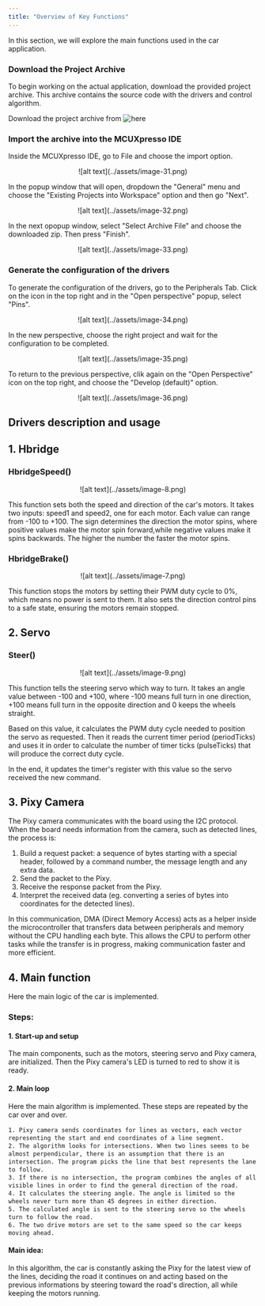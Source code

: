 ```yaml
---
title: "Overview of Key Functions"
---
```


In this section, we will explore the main functions used in the car application. 

### Download the Project Archive

To begin working on the actual application, download the provided project archive. This archive contains the source code with the drivers and control algorithm.

Download the project archive from ![here](https://github.com/ipworkshop/autonomous-cars.git)

### Import the archive into the MCUXpresso IDE

Inside the MCUXpresso IDE, go to File and choose the import option.

<div align="center">
![alt text](../assets/image-31.png)
</div>

In the popup window that will open, dropdown the "General" menu and choose the "Existing Projects into Workspace" option and then go "Next".

<div align="center">
![alt text](../assets/image-32.png)
</div>

In the next opopup window, select "Select Archive File" and choose the downloaded zip. Then press "Finish".

<div align="center">
![alt text](../assets/image-33.png)
</div>

### Generate the configuration of the drivers

To generate the configuration of the drivers, go to the Peripherals Tab. Click on the icon in the top right and in the "Open perspective" popup, select "Pins".

<div align="center">
![alt text](../assets/image-34.png)
</div>

In the new perspective, choose the right project and wait for the configuration to be completed. 

<div align="center">
![alt text](../assets/image-35.png)
</div>

To return to the previous perspective, clik again on the "Open Perspective" icon on the top right, and choose the "Develop (default)" option.

<div align="center">
![alt text](../assets/image-36.png)
</div>

## Drivers description and usage


## 1. Hbridge

### HbridgeSpeed() 
<div align="center">
![alt text](../assets/image-8.png)
</div>

This function sets both the speed and direction of the car's motors.
It takes two inputs: speed1 and speed2, one for each motor. Each value can range from -100 to +100.
The sign determines the direction the motor spins, where positive values make the motor spin forward,while negative values make it spins backwards. 
The higher the number the faster the motor spins.

### HbridgeBrake()
<div align="center">
![alt text](../assets/image-7.png)
</div>

This function stops the motors by setting their PWM duty cycle to 0%, which means no power is sent to them. It also sets the direction control pins to a safe state, ensuring the motors remain stopped.

## 2. Servo

### Steer()

<div align="center">
![alt text](../assets/image-9.png)
</div>

This function tells the steering servo which way to turn.
It takes an angle value between -100 and +100, where -100 means full turn in one direction, +100 means full turn in the opposite direction and 0 keeps the wheels straight.

Based on this value, it calculates the PWM duty cycle needed to position the servo as requested. Then it reads the current timer period (periodTicks) and uses it in order to calculate the number of timer ticks (pulseTicks) that will produce the correct duty cycle.

In the end, it updates the timer's register with this value so the servo received the new command.


## 3. Pixy Camera

The Pixy camera communicates with the board using the I2C protocol.
When the board needs information from the camera, such as detected lines, the process is: 
1. Build a request packet: a sequence of bytes starting with a special header, followed by a command number, the message length and any extra data.
2. Send the packet to the Pixy.
3. Receive the response packet from the Pixy.
4. Interpret the received data (eg. converting a series of bytes into coordinates for the detected lines).

In this communication, DMA (Direct Memory Access) acts as a helper inside the microcontroller that transfers data between peripherals and memory without the CPU handling each byte.
This allows the CPU to perform other tasks while the transfer is in progress, making communication faster and more efficient.

## 4. Main function

Here the main logic of the car is implemented.

### Steps:
#### 1. Start-up and setup
The main components, such as the motors, steering servo and Pixy camera, are initialized. Then the Pixy camera's LED is turned to red to show it is ready.

#### 2. Main loop
Here the main algorithm is implemented. These steps are repeated by the car over and over.

    1. Pixy camera sends coordinates for lines as vectors, each vector representing the start and end coordinates of a line segment.
    2. The algorithm looks for intersections. When two lines seems to be almost perpendicular, there is an assumption that there is an intersection. The program picks the line that best represents the lane to follow.
    3. If there is no intersection, the program combines the angles of all visible lines in order to find the general direction of the road.
    4. It calculates the steering angle. The angle is limited so the wheels never turn more than 45 degrees in either direction.
    5. The calculated angle is sent to the steering servo so the wheels turn to follow the road.
    6. The two drive motors are set to the same speed so the car keeps moving ahead.

#### Main idea:

In this algorithm, the car is constantly asking the Pixy for the latest view of the lines, deciding the road it continues on and acting based on the previous informations by steering toward the road's direction, all while keeping the motors running.